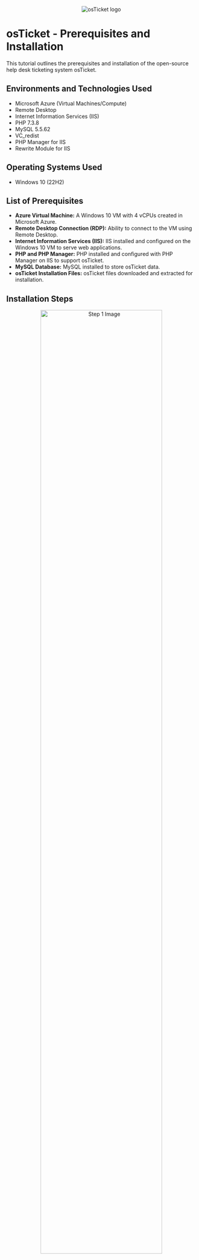 <p align="center">
  <img src="https://i.imgur.com/Clzj7Xs.png" alt="osTicket logo">
</p>

<h1>osTicket - Prerequisites and Installation</h1>

<p>This tutorial outlines the prerequisites and installation of the open-source help desk ticketing system osTicket.</p>


<h2>Environments and Technologies Used</h2>

- Microsoft Azure (Virtual Machines/Compute)
- Remote Desktop
- Internet Information Services (IIS)
- PHP 7.3.8
- MySQL 5.5.62
- VC_redist
- PHP Manager for IIS
- Rewrite Module for IIS

<h2>Operating Systems Used</h2>

- Windows 10 (22H2)

<h2>List of Prerequisites</h2>


<ul>
  <li><strong>Azure Virtual Machine:</strong> A Windows 10 VM with 4 vCPUs created in Microsoft Azure.</li>
  <li><strong>Remote Desktop Connection (RDP):</strong> Ability to connect to the VM using Remote Desktop.</li>
  <li><strong>Internet Information Services (IIS):</strong> IIS installed and configured on the Windows 10 VM to serve web applications.</li>
  <li><strong>PHP and PHP Manager:</strong> PHP installed and configured with PHP Manager on IIS to support osTicket.</li>
  <li><strong>MySQL Database:</strong> MySQL installed to store osTicket data.</li>
  <li><strong>osTicket Installation Files:</strong> osTicket files downloaded and extracted for installation.</li>
  
</ul>


<h2>Installation Steps</h2>

<p align="center">
  <img src="https://github.com/user-attachments/assets/6c31d47e-1923-4e56-bc96-a61b28f5a84f" height="80%" width="80%" alt="Step 1 Image"/>
</p>
<p><strong>Create a Virtual Machine on Azure Step 1</strong>: Go to the Azure Portal and log in with your credentials. Once logged in, click on "Create a Resource" and select "Virtual Machine." Name your virtual machine osTicket-Lab and select the region closest to you for optimal performance. For the image, choose Windows 10 Pro, Version 22H2, and for the size, select Standard_D2s_v3 (2 vCPUs, 8 GiB memory). Under the Administrator Account section, create a username and password for the VM (e.g., labuser as the username and osTicketPassword1! as the password). Finally, click on "Review + Create," and once validation is complete, click "Create" to deploy your virtual machine. 

<p align="center">
  <img src="https://github.com/user-attachments/assets/380a7c16-0e1f-409e-b310-4c8d1f940571" height="80%" width="80%" alt="Step 2 Image 1"/>
</p>
<p align="center">
  <img src="https://github.com/user-attachments/assets/1767900f-e9c4-4a68-a4e8-85662d264444" height="80%" width="80%" alt="Step 2 Image 2"/>
</p>
<p align="center">
  <img src="https://github.com/user-attachments/assets/ba1f3f6e-93f3-4040-9869-9fa001d50b78" height="80%" width="80%" alt="Step 2 Image 3"/>
</p>
<p><strong>Connect to the VM Step 2</strong>: Now, you would have to wait for the VM to be deployed. Once that happens, go to the homepage and click on the VM (`osTicket-Lab`). It will display its public IP address, which we will need to connect to the VM through Remote Desktop. To connect to the VM, open the Remote Desktop app, click on "Add PC," and paste the public IP address into the "PC Name" field. Then, put `osTicket-Lab` as the friendly name and click "Add." Now, double-click the new PC and enter the username and password you created in Step 1. You should now be connected to the VM.


<p align="center">
  <img src="https://github.com/user-attachments/assets/b08600d3-ebd4-4f9b-9f9a-3d9b96b3e152" height="80%" width="80%" alt="Step 3 Image 1"/>
</p>
<p align="center">
  <img src="https://github.com/user-attachments/assets/a4bacaef-7d17-4e36-be19-14eae8ed71ff" height="80%" width="80%" alt="Step 3 Image 2"/>
</p>
<p align="center">
  <img src="https://github.com/user-attachments/assets/567195ac-1795-4d92-9e55-dcf8c9655ec6" height="80%" width="80%" alt="Step 3 Image 3"/>
</p>
<p align="center">
  <img src="https://github.com/user-attachments/assets/c04864ae-49fb-40b7-899b-2f6d307881e4" height="80%" width="80%" alt="Step 3 Image 4"/>
</p>
<p><strong>Enable IIS and CGI Step 3</strong>:   To enable IIS and CGI in Windows, go to the Control Panel, click on "Programs," and then on the left-hand side, click on "Turn Windows features on or off." Check the box next to <strong>Internet Information Services (IIS)</strong> to enable it. To enable CGI, click the dropdown arrow next to <strong>World Wide Web Services</strong>, expand <strong>Application Development Features</strong>, and check the box next to <strong>CGI</strong> to enable it.</p>



<img width="1440" alt="Screenshot 2024-10-01 at 2 49 31 AM" src="https://github.com/user-attachments/assets/53569c66-a2e2-4411-9df9-d45db24bb9f8">
<img width="1440" alt="Screenshot 2024-10-01 at 2 50 09 AM" src="https://github.com/user-attachments/assets/81c994c2-3988-43c7-9e85-a5af83aa43d9">
<img width="1440" alt="Screenshot 2024-10-01 at 2 50 47 AM" src="https://github.com/user-attachments/assets/4219006b-a312-4f94-9c75-631534bf758a">
<img width="1440" alt="Screenshot 2024-10-01 at 2 53 15 AM" src="https://github.com/user-attachments/assets/696bc314-5b8a-4abd-a585-603061cacfb7">
<img width="1440" alt="Screenshot 2024-10-01 at 2 54 19 AM" src="https://github.com/user-attachments/assets/a5c9f991-5e1b-40b1-ade3-3889f438122f">
<img width="1440" alt="Screenshot 2024-10-01 at 2 54 23 AM" src="https://github.com/user-attachments/assets/f73428ec-8e15-41db-9db5-73c29ea32f80">
<img width="1440" alt="Screenshot 2024-10-01 at 2 55 36 AM" src="https://github.com/user-attachments/assets/0fd3e42d-8a2a-4d6b-9305-b0d38622f5f9">


<p><strong>Installing PHP, Rewrite Module, and VC_redist Step 4</strong>: Within the VM, navigate to the `osTicket-Installation-Files` folder on your desktop. Install **PHP Manager for IIS (PHPManagerForIIS_V1.5.0.msi)** and the **Rewrite Module (rewrite_amd64_en-US.msi)** from the folder. Then, create a directory named `C:\PHP`. Next, unzip **PHP 7.3.8 (php-7.3.8-nts-Win32-VC15-x86.zip)** into the `C:\PHP` folder. After that, install the **VC_redist.x86.exe** (Microsoft Visual C++ Redistributable) to ensure that all the necessary runtime libraries are available.</p> 


<img width="1440" alt="Screenshot 2024-10-01 at 3 09 08 AM" src="https://github.com/user-attachments/assets/d096f314-b664-4f76-8ab2-975c74c45d9b">
<img width="1440" alt="Screenshot 2024-10-01 at 3 10 54 AM" src="https://github.com/user-attachments/assets/f89575e9-52be-4e42-a760-b8f35e1110d8">
<img width="1440" alt="Screenshot 2024-10-01 at 3 13 09 AM" src="https://github.com/user-attachments/assets/fd3b5900-70e4-47bc-a8ab-c52c8fac2847">



<p><strong>Installing MySQL Step 5</strong>: Description of Step 5. From the `osTicket-Installation-Files` folder, install **MySQL 5.5.62 (mysql-5.5.62-win32.msi)** using the Typical Setup. After the installation is complete, launch the Configuration Wizard. Select "Standard Configuration," and set the MySQL root username and password to whatever I just put `root` for both.</p>

<img width="1440" alt="Screenshot 2024-10-01 at 3 20 21 AM" src="https://github.com/user-attachments/assets/f7c0ede6-48d9-48f6-90fc-0ffdc22bc60b">
<img width="1440" alt="Screenshot 2024-10-01 at 3 21 52 AM" src="https://github.com/user-attachments/assets/1f960e8a-5f95-4316-ab93-229d8688230f">
<img width="1440" alt="Screenshot 2024-10-01 at 3 26 17 AM" src="https://github.com/user-attachments/assets/241151be-c2cd-41ad-8186-bc1bf753f44b">
<img width="1440" alt="Screenshot 2024-10-01 at 3 28 28 AM" src="https://github.com/user-attachments/assets/2a0bdd69-ca87-470a-9ce4-0e6b4fe97315">
<img width="1440" alt="Screenshot 2024-10-01 at 3 30 59 AM" src="https://github.com/user-attachments/assets/a0b1e745-b61f-4775-b6cb-701c943b5545">
<img width="1440" alt="Screenshot 2024-10-01 at 3 31 18 AM" src="https://github.com/user-attachments/assets/929a4022-5260-46b5-ade8-f3ec6798c850">
<img width="1440" alt="Screenshot 2024-10-01 at 3 32 53 AM" src="https://github.com/user-attachments/assets/e54c5244-9ce2-4fae-9e0d-839068e50608">
<img width="1440" alt="Screenshot 2024-10-01 at 3 34 47 AM" src="https://github.com/user-attachments/assets/9b1afa5d-e3aa-427f-8de5-2896cd4405b5">








<p><strong>Step 6</strong>: Open IIS as an administrator by searching for "IIS Manager" and selecting "Run as Administrator." Next, register PHP in IIS by navigating to "PHP Manager" and setting the path to "C:\PHP\php-cgi.exe". Once PHP is registered, reload IIS by stopping and starting the server through IIS Manager.</p>

<p>Afterward, install osTicket v1.15.8. Go to the "osTicket-Installation-Files" folder on your desktop, unzip "osTicket-v1.15.8.zip," and copy the "upload" folder into "C:\inetpub\wwwroot." Rename the "upload" folder to "osTicket." Once renamed, reload IIS again by stopping and starting the server.</p>

<p>Now, access osTicket by going to IIS Manager, navigating to "Sites" -> "Default Website" -> "osTicket", and clicking "Browse *:80" on the right-hand side. This should open osTicket in your browser. If certain PHP extensions are not enabled, return to IIS Manager, navigate to "Sites" -> "Default Website" -> "osTicket", double-click "PHP Manager", and then click "Enable or disable an extension". Enable the following extensions: "php_imap.dll", "php_intl.dll", and "php_opcache.dll". Refresh the osTicket site in your browser after enabling the extensions.</p>

<p>Next, rename the configuration file. Go to "C:\inetpub\wwwroot\osTicket\include", and rename "ost-sampleconfig.php" to "ost-config.php". Set permissions for the "ost-config.php" file by disabling inheritance. Right-click the file, select "Properties", go to the "Security" tab, click "Advanced", then select "Disable inheritance" and remove all inherited permissions. Add new permissions by assigning "Everyone" full control over the file.</p>


<img width="1440" alt="Screenshot 2024-10-01 at 3 46 25 AM" src="https://github.com/user-attachments/assets/d922b822-5f05-4a56-9ea1-c00bc150181d">
<img width="1440" alt="Screenshot 2024-10-01 at 3 47 19 AM" src="https://github.com/user-attachments/assets/20a7be95-411b-456f-9b1a-d561a70979b4">
<img width="1440" alt="Screenshot 2024-10-01 at 3 48 44 AM" src="https://github.com/user-attachments/assets/a7a95f18-4dc9-403c-9f36-9e9a116d261b">
<img width="1440" alt="Screenshot 2024-10-01 at 3 49 23 AM" src="https://github.com/user-attachments/assets/26ebc883-a71a-480f-8a0e-b2a4b780bf43">
<img width="1440" alt="Screenshot 2024-10-01 at 3 50 07 AM" src="https://github.com/user-attachments/assets/0abf4fc1-d89b-485b-afd4-321f31cd458f">
<img width="1440" alt="Screenshot 2024-10-01 at 3 50 40 AM" src="https://github.com/user-attachments/assets/ce41ebb2-699f-4e7a-bbe9-acbd11487bfd">
<img width="1440" alt="Screenshot 2024-10-01 at 3 52 50 AM" src="https://github.com/user-attachments/assets/54534046-bc10-4f61-92ae-3e4d5affe598">



<p><strong>Step 7</strong>: Continue setting up osTicket in your browser by clicking "Continue" on the setup page. When prompted, name your helpdesk (e.g., "Helpdesk") and set the default email address that will receive messages from customers.</p>

<p>Next, from the "osTicket-Installation-Files" folder, install **HeidiSQL** by launching the installer. Once installed, open **HeidiSQL** and create a new session with the username "root" and the password "root". Connect to the session and create a new database named "osTicket".</p>

<p>After the database is created, return to the osTicket setup in your browser. Enter the following MySQL details: MySQL Database: "osTicket", MySQL Username: and MySQL Password: (I put root for both). Once these details are filled in, click "Install Now!"</p>

<p>Congratulations! If the installation completes successfully with no errors, you can now access your helpdesk by browsing to: <a href="http://localhost/osTicket/scp/login.php">http://localhost/osTicket/scp/login.php</a>.</p>
